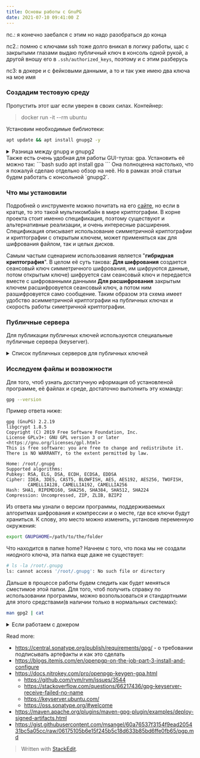 ```yaml
---
title: Основы работы с GnuPG
date: 2021-07-10 09:41:00 Z
---
```


пс.: я конечно заебался с этим но надо разобраться до конца

пс2.: помню с ключами ssh тоже долго вникал в логику работы, щас с закрытыми глазами выдаю публичный ключ в консоль одной рукой, а другой вношу его в `.ssh/authorized_keys`, поэтому и с этим разберусь

пс3: в докере и с фейковыми данными, а то и так уже имею два ключа на мое имя

### Создадим тестовую среду
Пропустить этот шаг если уверен в своих силах.
Контейнер:
> docker run -it --rm ubuntu

Установим необходимые библиотеки:
```bash
apt update && apt install gnupg2 -y
```
<details>
<summary markdown='span'>Разница между gnupg и gnupg2</summary>
  
Вторая версия этой программы хоть и совместима с первой на уровне протокола(т.е. с точки зрения использования они взаимозаменяемые), но по факту переписана с нуля. Также изменен подход к формату сохраниния ключей, однако в целях совместимости вторая версия будет использовать старый формат, если в системе есть хотя бы один keyring в старом формате. Первая версия в современных дистрибутивах помечена как `deprecated`, и хотя её еще можно поставить параллельно с второй и пользоваться, но зачем? Сама же команда `gpg` в современных дистрибутивах это просто синоним для `gpg2`, с добавлением некоторой магии совместимости.
Больше об этом:

 - https://superuser.com/questions/655246/are-gnupg-1-and-gnupg-2-compatible-with-each-other

</details>
Также есть очень удобная для работы GUI-тулза: gpa. Установить её можно так:
```bash
sudo apt install gpa
```
Она полноценна настолько, что я пожалуй сделаю отдельно обзор на неё. Но в рамках этой статьи будем работать с консольной `gnupg2`.

### Что мы установили
Подробней о инструменте можно почитать на его [сайте](https://www.gnupg.org/related_software/gpa/index.html), но если в кратце, то это такой мультикомбайн в мире криптографии.  В корне проекта стоит именно спецификация, поэтому существуют и альтернативные реализации, и очень интересные расширения.  Спецификация описывает использование симметричной криптографии и криптографии с открытым ключем, может применяться как для шифрования файлом, так и целых дисков.

Самым частым сценарием использования является "**гибридная криптография**". В целом её суть такова:
**Для шифрования** создается сеансовый ключ симметричного шифрования, им шифруются данные, потом открытым ключе) шифруется сам сеансовый ключ и передается вместе с шифрованными данными
**Для расшифрования** закрытым ключем расшифровуется сеансовый ключ, а потом ним разшифровуется само сообщение.
Таким образом эта схема имеет удобство асимметричной криптографии на публичных ключах и скорость работы симетричной криптографии. 

### Публичные сервера
Для публикации публичных ключей используются специальные публичные сервера (keyserver). 
<details>
<summary markdown='span'>Список публичных серверов для публичных ключей</summary>

- `keyserver.ubuntu.com` (recomended, supported by maven central)
- `keys.openpgp.org` (supported by maven central)
- `pgp.mit.edu` (supported by maven central)
- `keyserver.pgp.com`
</details>

### Исследуем файлы и возвожности
Для того, чтоб узнать достатучную иформация об установленой программе, её файлах и среде, достаточно выполнить эту команду:
```bash
gpg --version
``` 
Пример ответа ниже:
```
gpg (GnuPG) 2.2.19
libgcrypt 1.8.5
Copyright (C) 2019 Free Software Foundation, Inc.
License GPLv3+: GNU GPL version 3 or later <https://gnu.org/licenses/gpl.html>
This is free software: you are free to change and redistribute it.
There is NO WARRANTY, to the extent permitted by law.

Home: /root/.gnupg
Supported algorithms:
Pubkey: RSA, ELG, DSA, ECDH, ECDSA, EDDSA
Cipher: IDEA, 3DES, CAST5, BLOWFISH, AES, AES192, AES256, TWOFISH,
        CAMELLIA128, CAMELLIA192, CAMELLIA256
Hash: SHA1, RIPEMD160, SHA256, SHA384, SHA512, SHA224
Compression: Uncompressed, ZIP, ZLIB, BZIP2
```
Из ответа мы узнали о версии программы, поддерживаемых алгоритмах шифрования и компрессии и о месте, где все ключи будут храниться.
К слову, это место можно изменить, установив переменную окружения:
```bash
export GNUPGHOME=/path/to/the/folder
```
Что находится в папке home? Начнем с того, что пока мы не создали ниодного ключа, эта папка еще даже не существует:
```bash
# ls -la /root/.gnupg
ls: cannot access '/root/.gnupg': No such file or directory
```
Дальше в процессе работы будем следить как будет меняться сместимое этой папки.
Для того, чтоб получить справку по использовании программы, можно возпользоваться и стандартными для этого средствами(в наличии только в нормальных системах):
```bash
man gpg2 | cat
```
<details>
<summary markdown='span'>Если работаем с докером</summary>

То скорее всего увидим сообщение типа `This system has been minimized by removing packages and content that are not required` и для того, чтоб все исправить, достаточно выполнить эту команду:
```bash
unminimize
```
после этого можно пользоваться справочной системой
</details>












Read more:
 - https://central.sonatype.org/publish/requirements/gpg/ - о требовании подписывать артефакты и как это сделать
 - https://blogs.itemis.com/en/openpgp-on-the-job-part-3-install-and-configure
 - https://docs.nitrokey.com/pro/openpgp-keygen-gpa.html
	 - https://github.com/rvm/rvm/issues/3544
	 - https://stackoverflow.com/questions/66217436/gpg-keyserver-receive-failed-no-name
	 - https://keyserver.ubuntu.com/
	 - https://oss.sonatype.org/#welcome
 - https://maven.apache.org/plugins/maven-gpg-plugin/examples/deploy-signed-artifacts.html
 - https://gist.githubusercontent.com/msangel/60a76537f3154f9ead205431bc5a05cc/raw/06175105b6e15f245b5c18d633b85bd6ffe0fb65/pgp.md

> Written with [StackEdit](https://stackedit.io/).
<!--stackedit_data:
eyJoaXN0b3J5IjpbLTEyNzA5NDc0MSwtMTU5Njc2NjMyMSwxOD
Y4ODc5NTYsMTcwNzcxMjQ5OCwtMTEwNjQwMTU1NCwxMDg5MzM3
MDAxLC0xMDQ2MDgzMDk5LC0xNTc3ODAzMTM4LC01ODcxODk0OT
UsLTUyMzgzMTYyNywtMjE0NDE1OTAwNywtMTA4NzAzNzYwMSwx
ODM4MDY4NDIxXX0=
-->